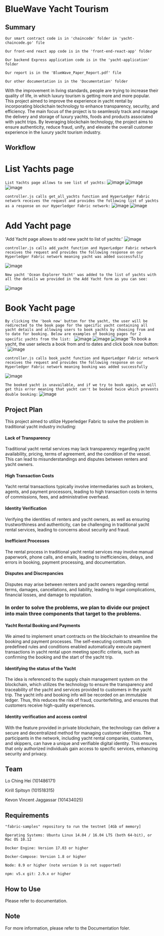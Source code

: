 # BlueWave Yacht Tourism

## Summary

`Our smart contract code is in 'chaincode' folder in 'yacht-chaincode.go' file`

`Our front-end react app code is in the 'front-end-react-app' folder`

`Our backend Express application code is in the 'yacht-application' folder`

`Our report is in the 'BlueWave_Paper_Report.pdf' file`

`Our other documentation is in the 'Documentation' folder`

With the improvement in living standards, people are trying to increase their quality of life, in which luxury tourism is getting more and more popular. This project aimed to improve the experience in yacht rental by incorporating blockchain technology to enhance transparency, security, and efficiency. The main focus of the project is to seamlessly track and manage the delivery and storage of luxury yachts, foods and products associated with yacht trips. By leveraging blockchain technology, the project aims to ensure authenticity, reduce fraud, unify, and elevate the overall customer experience in the luxury yacht tourism industry. 

## Workflow

# List Yachts page

`List Yachts page allows to see list of yachts:`
![image](https://github.com/LoChingHei/Capstone_YachtTourism/assets/72778161/e5e73931-b7a0-48ff-b1ef-82a354e2942e)
![image](https://github.com/LoChingHei/Capstone_YachtTourism/assets/72778161/a9a8e824-d996-4f43-9121-328b8e4710c5)
![image](https://github.com/LoChingHei/Capstone_YachtTourism/assets/72778161/2128b897-ee96-4b6a-9cbd-de11a0a0b6ab)

`controller.js calls get_all_yachts function and HyperLedger Fabric network receives the request and provides the following list of yachts as a response on our Hyperledger Fabric network:`
![image](https://github.com/LoChingHei/Capstone_YachtTourism/assets/72778161/7e68dd73-876e-4811-be60-d26e9ddcaab0)
![image](https://github.com/LoChingHei/Capstone_YachtTourism/assets/72778161/6033a7ba-fb7a-4ba2-bc70-5d918612f0c1)

# Add Yacht page

'Add Yacht page allows to add new yacht to list of yachts:'
![image](https://github.com/LoChingHei/Capstone_YachtTourism/assets/72778161/392285d4-c7db-49ef-aaf9-911e936872de)

`controller.js calls add_yacht function and HyperLedger Fabric network receives the request and provides the following response on our Hyperledger Fabric network meaning yacht was added successfully`

![image](https://github.com/LoChingHei/Capstone_YachtTourism/assets/72778161/9606a4b8-21c2-4996-af08-30febab652b4)

`New yacht 'Ocean Explorer Yacht' was added to the list of yachts with all the details we provided in the Add Yacht form as you can see:`

![image](https://github.com/LoChingHei/Capstone_YachtTourism/assets/72778161/7a4a18cb-61f3-4067-b272-5783b4caf20c)

# Book Yacht page
`By clicking the 'book now' button for the yacht, the user will be redirected to the book page for the specific yacht containing all yacht details and allowing users to book yachts by choosing from and to date for booking.
Below are examples of booking pages for 2 specific yachts from the list: `
![image](https://github.com/LoChingHei/Capstone_YachtTourism/assets/72778161/b542f153-566e-419a-840b-8291020f1341)
![image](https://github.com/LoChingHei/Capstone_YachtTourism/assets/72778161/c7ddb069-f825-4a80-af3b-8d154aeb0961)
![image](https://github.com/LoChingHei/Capstone_YachtTourism/assets/72778161/e451dadc-82fd-4de8-b66c-cfefb2eaca4d)
'To book a yacht, the user selects a book from and to dates and click book now button: '
![image](https://github.com/LoChingHei/Capstone_YachtTourism/assets/72778161/a4394d4b-09cc-44dd-b39a-d2b44f88805e)

`controller.js calls book_yacht function and HyperLedger Fabric network receives the request and provides the following response on our Hyperledger Fabric network meaning booking was added successfully`

![image](https://github.com/LoChingHei/Capstone_YachtTourism/assets/72778161/9ec49e79-3684-4700-b499-48d7e74831b2)

`The booked yacht is unavailable, and if we try to book again, we will get this error meaning that yacht can't be booked twice which prevents double booking:`
![image](https://github.com/LoChingHei/Capstone_YachtTourism/assets/72778161/b013db37-b8be-40fc-8471-853224a1fdf8)

## Project Plan
This project aimed to utilize Hyperledger Fabric to solve the problem in traditional yacht industry including: 

#### Lack of Transparency 

Traditional yacht rental services may lack transparency regarding yacht availability, pricing, terms of agreement, and the condition of the vessel. This can lead to misunderstandings and disputes between renters and yacht owners.

#### High Transaction Costs 

Yacht rental transactions typically involve intermediaries such as brokers, agents, and payment processors, leading to high transaction costs in terms of commissions, fees, and administrative overhead.

#### Identity Verification

Verifying the identities of renters and yacht owners, as well as ensuring trustworthiness and authenticity, can be challenging in traditional yacht rental services, leading to concerns about security and fraud.

#### Inefficient Processes

The rental process in traditional yacht rental services may involve manual paperwork, phone calls, and emails, leading to inefficiencies, delays, and errors in booking, payment processing, and documentation.

#### Disputes and Discrepancies

Disputes may arise between renters and yacht owners regarding rental terms, damages, cancellations, and liability, leading to legal complications, financial losses, and damage to reputation.

### In order to solve the problems, we plan to divide our project into main three components that target to the problems. 

#### Yacht Rental Booking and Payments

We aimed to implement smart contracts on the blockchain to streamline the booking and payment processes. The self-executing contracts with predefined rules and conditions enabled automatically execute payment transactions in yacht rental upon meeting specific criteria, such as confirming the booking and the start of the yacht trip.

#### Identifying the status of the Yacht

The idea is referenced to the supply chain management system on the blockchain, which utilizes the technology to ensure the transparency and traceability of the yacht and services provided to customers in the yacht trip. The yacht info and booking info will be recorded on an immutable ledger. Thus, this reduces the risk of fraud, counterfeiting, and ensures that customers receive high-quality experiences.

#### Identity verification and access control 

With the feature provided in private blockchain, the technology can deliver a secure and decentralized method for managing customer identities. The participants in the network, including yacht rental companies, customers, and skippers, can have a unique and verifiable digital identity. This ensures that only authorized individuals gain access to specific services, enhancing security and privacy.


## Team

Lo Ching Hei (101486171)

Kirill Spitsyn (101518315)

Kevon Vincent Jaggassar (101434025)  

## Requirements

`"fabric-samples" repository to run the testnet [4Gb of memory]` 

`Operating Systems: Ubuntu Linux 14.04 / 16.04 LTS (both 64-bit), or Mac OS 10.12`

`Docker Engine: Version 17.03 or higher` 

`Docker-Compose: Version 1.8 or higher` 

`Node: 8.9 or higher (note version 9 is not supported)`

`npm: v5.x git: 2.9.x or higher`


## How to Use

Please refer to documentation.

## Note

For more information, please refer to the Documentation foler.
